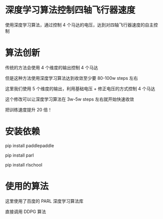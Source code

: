 # 深度学习算法控制四轴飞行器速度

使用深度学习算法，通过控制 4 个马达的电压，达到对四轴飞行器速度的自主控制

# 算法创新

传统的方法会使用 4 个维度的输出控制 4 个马达

但是这种方法使用深度学习算法达到收敛至少要 80-100w steps 左右

这里我们使用 5 个维度的输出，利用基础电压 + 修正电压的方式控制 4 个马达

这个修改可以让深度学习算法在 3w-5w steps 左右就开始快速收敛

把训练速度提升 20 倍！

# 安装依赖

pip install paddlepaddle

pip install parl

pip install rlschool

# 使用的算法

这里使用了百度的 PARL 深度学习算法库

直接调用 DDPG 算法
